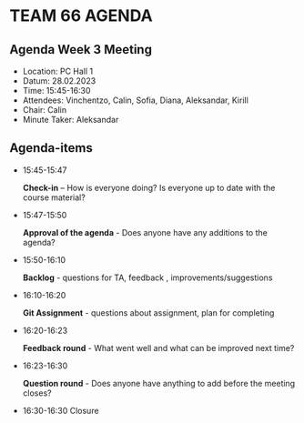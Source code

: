 # TEAM 66 AGENDA

## Agenda Week 3 Meeting

* Location: 		PC Hall 1
* Datum: 		28.02.2023
* Time: 		15:45-16:30
* Attendees:		Vinchentzo, Calin, Sofia, Diana, Aleksandar, Kirill
* Chair: Calin
* Minute Taker: Aleksandar



## Agenda-items 

* 15:45-15:47

	**Check-in** – How is everyone doing? Is everyone up to date with the course material?

* 15:47-15:50   	

	**Approval of the agenda** - Does anyone have any additions to the agenda?

* 15:50-16:10
 
	**Backlog** - questions for TA, feedback	, improvements/suggestions	

* 16:10-16:20 

	**Git Assignment** - questions about assignment, plan for completing 		
		
* 16:20-16:23

	**Feedback round** - What went well and what can be improved next time?

* 16:23-16:30

	**Question round** - Does anyone have anything to add before the meeting closes?

* 16:30-16:30		Closure

